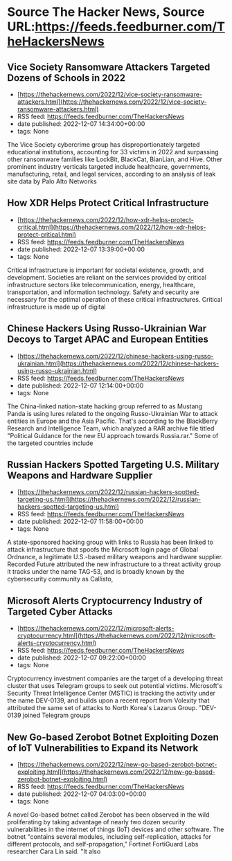 # Source The Hacker News, Source URL:https://feeds.feedburner.com/TheHackersNews

## Vice Society Ransomware Attackers Targeted Dozens of Schools in 2022
 - [https://thehackernews.com/2022/12/vice-society-ransomware-attackers.html](https://thehackernews.com/2022/12/vice-society-ransomware-attackers.html)
 - RSS feed: https://feeds.feedburner.com/TheHackersNews
 - date published: 2022-12-07 14:34:00+00:00
 - tags: None

The Vice Society cybercrime group has disproportionately targeted educational institutions, accounting for 33 victims in 2022 and surpassing other ransomware families like LockBit, BlackCat, BianLian, and Hive.
Other prominent industry verticals targeted include healthcare, governments, manufacturing, retail, and legal services, according to an analysis of leak site data by Palo Alto Networks

## How XDR Helps Protect Critical Infrastructure
 - [https://thehackernews.com/2022/12/how-xdr-helps-protect-critical.html](https://thehackernews.com/2022/12/how-xdr-helps-protect-critical.html)
 - RSS feed: https://feeds.feedburner.com/TheHackersNews
 - date published: 2022-12-07 13:39:00+00:00
 - tags: None

Critical infrastructure is important for societal existence, growth, and development. Societies are reliant on the services provided by critical infrastructure sectors like telecommunication, energy, healthcare, transportation, and information technology. Safety and security are necessary for the optimal operation of these critical infrastructures. Critical infrastructure is made up of digital

## Chinese Hackers Using Russo-Ukrainian War Decoys to Target APAC and European Entities
 - [https://thehackernews.com/2022/12/chinese-hackers-using-russo-ukrainian.html](https://thehackernews.com/2022/12/chinese-hackers-using-russo-ukrainian.html)
 - RSS feed: https://feeds.feedburner.com/TheHackersNews
 - date published: 2022-12-07 12:14:00+00:00
 - tags: None

The China-linked nation-state hacking group referred to as Mustang Panda is using lures related to the ongoing Russo-Ukrainian War to attack entities in Europe and the Asia Pacific.
That's according to the BlackBerry Research and Intelligence Team, which analyzed a RAR archive file titled "Political Guidance for the new EU approach towards Russia.rar." Some of the targeted countries include

## Russian Hackers Spotted Targeting U.S. Military Weapons and Hardware Supplier
 - [https://thehackernews.com/2022/12/russian-hackers-spotted-targeting-us.html](https://thehackernews.com/2022/12/russian-hackers-spotted-targeting-us.html)
 - RSS feed: https://feeds.feedburner.com/TheHackersNews
 - date published: 2022-12-07 11:58:00+00:00
 - tags: None

A state-sponsored hacking group with links to Russia has been linked to attack infrastructure that spoofs the Microsoft login page of Global Ordnance, a legitimate U.S.-based military weapons and hardware supplier.
Recorded Future attributed the new infrastructure to a threat activity group it tracks under the name TAG-53, and is broadly known by the cybersecurity community as Callisto,

## Microsoft Alerts Cryptocurrency Industry of Targeted Cyber Attacks
 - [https://thehackernews.com/2022/12/microsoft-alerts-cryptocurrency.html](https://thehackernews.com/2022/12/microsoft-alerts-cryptocurrency.html)
 - RSS feed: https://feeds.feedburner.com/TheHackersNews
 - date published: 2022-12-07 09:22:00+00:00
 - tags: None

Cryptocurrency investment companies are the target of a developing threat cluster that uses Telegram groups to seek out potential victims.
Microsoft's Security Threat Intelligence Center (MSTIC) is tracking the activity under the name DEV-0139, and builds upon a recent report from Volexity that attributed the same set of attacks to North Korea's Lazarus Group.
"DEV-0139 joined Telegram groups

## New Go-based Zerobot Botnet Exploiting Dozen of IoT Vulnerabilities to Expand its Network
 - [https://thehackernews.com/2022/12/new-go-based-zerobot-botnet-exploiting.html](https://thehackernews.com/2022/12/new-go-based-zerobot-botnet-exploiting.html)
 - RSS feed: https://feeds.feedburner.com/TheHackersNews
 - date published: 2022-12-07 04:03:00+00:00
 - tags: None

A novel Go-based botnet called Zerobot has been observed in the wild proliferating by taking advantage of nearly two dozen security vulnerabilities in the internet of things (IoT) devices and other software.
The botnet "contains several modules, including self-replication, attacks for different protocols, and self-propagation," Fortinet FortiGuard Labs researcher Cara Lin said. "It also
